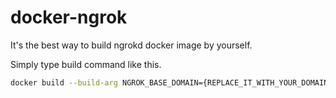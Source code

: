 # docker-ngrok

It's the best way to build ngrokd docker image by yourself.

Simply type build command like this.

```bash
docker build --build-arg NGROK_BASE_DOMAIN={REPLACE_IT_WITH_YOUR_DOMAIN} .
```
